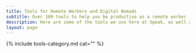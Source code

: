 ```yaml
---
title: Tools for Remote Workers and Digital Nomads
subtitle: Over 100 tools to help you be productive as a remote worker
description: Here are some of the tools we use here at Speak, as well as some other nifty tools recommended by our fellow remote workers.
layout: page
---
```


{% include tools-category.md cat="" %}